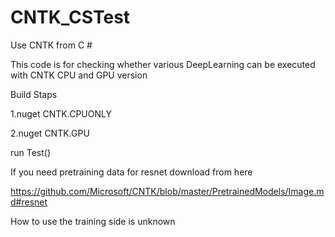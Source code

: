 # CNTK_CSTest
Use CNTK from C #

This code is for checking whether various DeepLearning can be executed with CNTK CPU and GPU version

Build Staps

1.nuget CNTK.CPUONLY

2.nuget CNTK.GPU

run Test()

If you need pretraining data for resnet download from here

https://github.com/Microsoft/CNTK/blob/master/PretrainedModels/Image.md#resnet

How to use the training side is unknown
